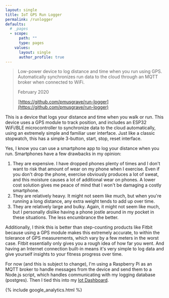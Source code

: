 ```yaml
---
layout: single
title: IoT GPS Run Logger
permalink: /runlogger
defaults:
  # _pages
  - scope:
      path: ""
      type: pages
    values:
      layout: single
      author_profile: true
---
```


> Low-power device to log distance and time when you run using GPS. Automatically synchronizes run data to the cloud through an MQTT broker when connected to WiFi.
>
> February 2020
>
> [https://github.com/pmusgrave/run-logger](https://github.com/pmusgrave/run-logger)

This is a device that logs your distance and time when you walk or run. This device uses a GPS module to track position, and includes an ESP32 WiFi/BLE microcontroller to synchronize data to the cloud automatically, using an extremely simple and familiar user interface. Just like a classic stopwatch, this has a simple 3-button, start, stop, reset interface.

Yes, I know you can use a smartphone app to log your distance when you run. Smartphones have a few drawbacks in my opinion:
1. They are expensive. I have dropped phones plenty of times and I don't want to risk that amount of wear on my phone when I exercise. Even if you don't drop the phone, exercise obviously produces a lot of sweat, and this moisture causes a lot of additional wear on phones. A lower cost solution gives me peace of mind that I won't be damaging a costly smartphone.
2. They are relatively heavy. It might not seem like much, but when you're running a long distance, any extra weight tends to add up over time.
3. They are relatively large and bulky. Again, it might not seem like much, but I personally dislike having a phone jostle around in my pocket in these situations. The less encumbrance the better.

Additionally, I think this is better than step-counting products like Fitbit because using a GPS module makes this extremely accurate, to within the tolerance of GPS measurements, which vary by a few meters in the worst case. Fitbit essentially only gives you a rough idea of how far you went. And having an Internet connection built-in means it's very simple to log data and give yourself insights to your fitness progress over time.

For now (and this is subject to change), I'm using a Raspberry Pi as an MQTT broker to handle messages from the device and send them to a Node.js script, which handles communicating with my logging database (postgres). Then I tied this into my [Iot Dashboard](/iot-dashboard).

{% include google_analytics.html %}